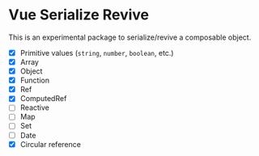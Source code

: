 # Vue Serialize Revive

This is an experimental package to serialize/revive a composable object.

- [x] Primitive values (`string`, `number`, `boolean`, etc.)
- [x] Array
- [x] Object
- [x] Function
- [x] Ref
- [x] ComputedRef
- [ ] Reactive
- [ ] Map
- [ ] Set
- [ ] Date
- [x] Circular reference
